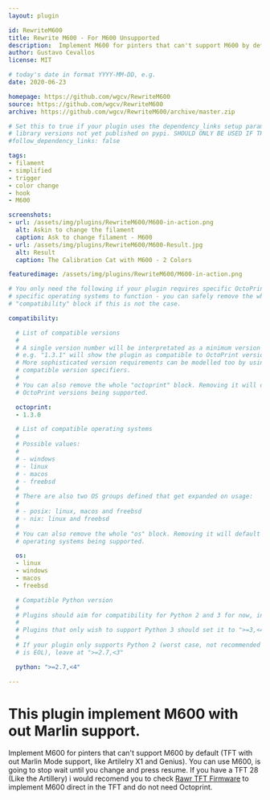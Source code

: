 ```yaml
---
layout: plugin

id: RewriteM600
title: Rewrite M600 - For M600 Unsupported
description:  Implement M600 for pinters that can't support M600 by default (TFT with out marlin mode support, like Artilelry X1 and Genius)
author: Gustavo Cevallos
license: MIT

# today's date in format YYYY-MM-DD, e.g.
date: 2020-06-23

homepage: https://github.com/wgcv/RewriteM600
source: https://github.com/wgcv/RewriteM600
archive: https://github.com/wgcv/RewriteM600/archive/master.zip

# Set this to true if your plugin uses the dependency_links setup parameter to include
# library versions not yet published on pypi. SHOULD ONLY BE USED IF THERE IS NO OTHER OPTION!
#follow_dependency_links: false

tags:
- filament
- simplified
- trigger
- color change
- hook
- M600

screenshots:
- url: /assets/img/plugins/RewriteM600/M600-in-action.png
  alt: Askin to change the filament
  caption: Ask to change filament - M600
- url: /assets/img/plugins/RewriteM600/M600-Result.jpg
  alt: Result
  caption: The Calibration Cat with M600 - 2 Colors

featuredimage: /assets/img/plugins/RewriteM600/M600-in-action.png

# You only need the following if your plugin requires specific OctoPrint versions or
# specific operating systems to function - you can safely remove the whole
# "compatibility" block if this is not the case.

compatibility:

  # List of compatible versions
  #
  # A single version number will be interpretated as a minimum version requirement,
  # e.g. "1.3.1" will show the plugin as compatible to OctoPrint versions 1.3.1 and up.
  # More sophisticated version requirements can be modelled too by using PEP440
  # compatible version specifiers.
  #
  # You can also remove the whole "octoprint" block. Removing it will default to all
  # OctoPrint versions being supported.

  octoprint:
  - 1.3.0

  # List of compatible operating systems
  #
  # Possible values:
  #
  # - windows
  # - linux
  # - macos
  # - freebsd
  #
  # There are also two OS groups defined that get expanded on usage:
  #
  # - posix: linux, macos and freebsd
  # - nix: linux and freebsd
  #
  # You can also remove the whole "os" block. Removing it will default to all
  # operating systems being supported.

  os:
  - linux
  - windows
  - macos
  - freebsd

  # Compatible Python version
  #
  # Plugins should aim for compatibility for Python 2 and 3 for now, in which case the value should be ">=2.7,<4".
  #
  # Plugins that only wish to support Python 3 should set it to ">=3,<4".
  #
  # If your plugin only supports Python 2 (worst case, not recommended for newly developed plugins since Python 2
  # is EOL), leave at ">=2.7,<3"

  python: ">=2.7,<4"

---
```

# This plugin implement M600 with out Marlin support.

Implement M600 for pinters that can't support M600 by default (TFT with out Marlin Mode support, like Artilelry X1 and Genius). You can use M600, is going to stop wait until you change and press resume. If you have a TFT 28 (Like the Artillery) i would recomend you to check [Rawr TFT Firmware](https://github.com/wgcv/RAWR-TFT-Firmware-Artillery3D) to implement M600 direct in the TFT and do not need Octoprint.
